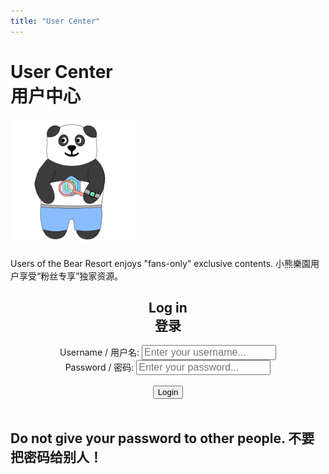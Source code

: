 ```yaml
---
title: "User Center"
---
```


<div class="container">
    <h1>User Center <br> 用户中心</h1>
    <img src="/logos/user.gif" style="width: 200px; height: 200px;"><br>
    <br>
    Users of the Bear Resort enjoys "fans-only" exclusive contents. 小熊樂園用户享受“粉丝专享”独家资源。
    <br>
    <div id="login-form" style="text-align: center;">
      <h2>Log in <br> 登录</h2>
      <label for="username">Username / 用户名:</label> <input type="text" id="username" placeholder="Enter your username..." style="font-size: 16px" required /> <br>
      <label for="password">Password / 密码:</label> <input type="password" id="password" placeholder="Enter your password..." style="font-size: 16px" required /> <br><br>
      <label></label> <button onclick="handleLogin()">Login</button>
    </div>
    <div style="text-align: center;">
      <div id="welcome-text"></div>
    </div>
    <div id="welcome" style="display: none; text-align: center;">
      <button id="logout-btn" onclick="handleLogout()">Logout</button>
    </div>
    <br>
    <h2>Do not give your password to other people. 不要把密码给别人！</h2>
</div>

<script type="module">
    import { isLoggedIn, logout, getCurrentUser, loginU } from '/assets/js/login.js';

    document.getElementById("login").style.display = "none";

    async function handleLogin() {
        const username = document.getElementById("username").value.trim();
        const password = document.getElementById("password").value;

        const success = await loginU(username, password); // Wait for async result
        if (success) {
            localStorage.setItem('loginEvent', Date.now().toString());
            showWelcome(username);
        } else {
            document.getElementById("welcome-text").textContent = "❌ Invalid username or passcode.";
        }
    }

    function showWelcome(username) {
      document.getElementById("login-form").style.display = "none";
      const welcome = document.getElementById("welcome");
      document.getElementById("welcome-text").textContent = `✅ You are logged in as "${username}"`;
      welcome.style.display = "block";
    }

    // Auto-check on page load
    if (isLoggedIn()) {
      document.getElementById("login-form").style.display = "none";
      showWelcome(getCurrentUser());
    }

    function handleLogout() {
        logout();
        document.getElementById("welcome").style.display = "none";
        document.getElementById("login-form").style.display = "block";
        document.getElementById("username").value = "";
        document.getElementById("password").value = "";
        document.getElementById("welcome-text").textContent = "";
        localStorage.setItem('logoutEvent', Date.now().toString());

    }

    window.handleLogin = handleLogin;
    window.handleLogout = handleLogout;
</script>